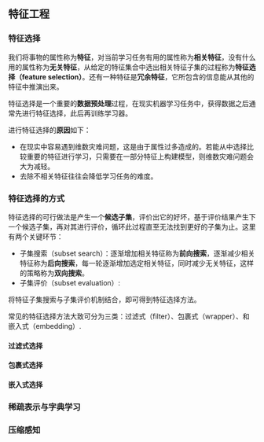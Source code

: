 ## 特征工程

### 特征选择

我们将事物的属性称为**特征**，对当前学习任务有用的属性称为**相关特征**，没有什么用的属性称为**无关特征**，从给定的特征集合中选出相关特征子集的过程称为**特征选择（feature selection）**。还有一种特征是**冗余特征**，它所包含的信息能从其他的特征中推演出来。

特征选择是一个重要的**数据预处理**过程，在现实机器学习任务中，获得数据之后通常先进行特征选择，此后再训练学习器。

进行特征选择的**原因**如下：

* 在现实中容易遇到维数灾难问题，这是由于属性过多造成的。若能从中选择比较重要的特征进行学习，只需要在一部分特征上构建模型，则维数灾难问题会大为减轻。
* 去除不相关特征往往会降低学习任务的难度。

### 特征选择的方式

特征选择的可行做法是产生一个**候选子集**，评价出它的好坏，基于评价结果产生下一个候选子集，再对其进行评价，循环此过程直至无法找到更好的子集为止。这里有两个关键环节：

* 子集搜索（subset search）：逐渐增加相关特征称为**前向搜索**，逐渐减少相关特征称为**后向搜索**，每一轮逐渐增加选定相关特征，同时减少无关特征，这样的策略称为**双向搜索**。
* 子集评价（subset evaluation）:

将特征子集搜索与子集评价机制结合，即可得到特征选择方法。

常见的特征选择方法大致可分为三类：过滤式（filter）、包裹式（wrapper）、和嵌入式（embedding）.

#### 过滤式选择

#### 包裹式选择

#### 嵌入式选择

### 稀疏表示与字典学习

### 压缩感知